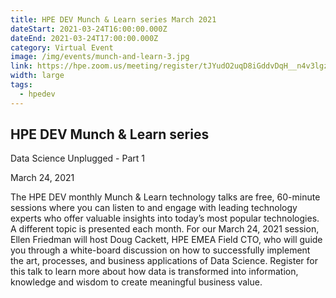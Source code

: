 ```yaml
---
title: HPE DEV Munch & Learn series March 2021
dateStart: 2021-03-24T16:00:00.000Z
dateEnd: 2021-03-24T17:00:00.000Z
category: Virtual Event
image: /img/events/munch-and-learn-3.jpg
link: https://hpe.zoom.us/meeting/register/tJYudO2uqD8iGddvDqH__n4v3lgzyAg42FrL
width: large
tags:
  - hpedev
---
```

## HPE DEV Munch & Learn series
Data Science Unplugged - Part 1

March 24, 2021

The HPE DEV monthly Munch & Learn technology talks are free, 60-minute sessions where you can listen to and engage with leading technology experts who offer valuable insights into today’s most popular technologies. A different topic is presented each month. For our March 24, 2021 session, Ellen Friedman will host Doug Cackett, HPE EMEA Field CTO, who will guide you through a white-board discussion on how to successfully implement the art, processes, and business applications of Data Science. Register for this talk to learn more about how data is transformed into information, knowledge and wisdom to create meaningful business value.